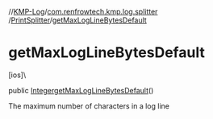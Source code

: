 //[KMP-Log](../../../index.md)/[com.renfrowtech.kmp.log.splitter](../index.md)
/[PrintSplitter](index.md)/[getMaxLogLineBytesDefault](get-max-log-line-bytes-default.md)

# getMaxLogLineBytesDefault

[ios]\

public [Integer](https://developer.android.com/reference/kotlin/java/lang/Integer.html)[getMaxLogLineBytesDefault](get-max-log-line-bytes-default.md)()

The maximum number of characters in a log line
